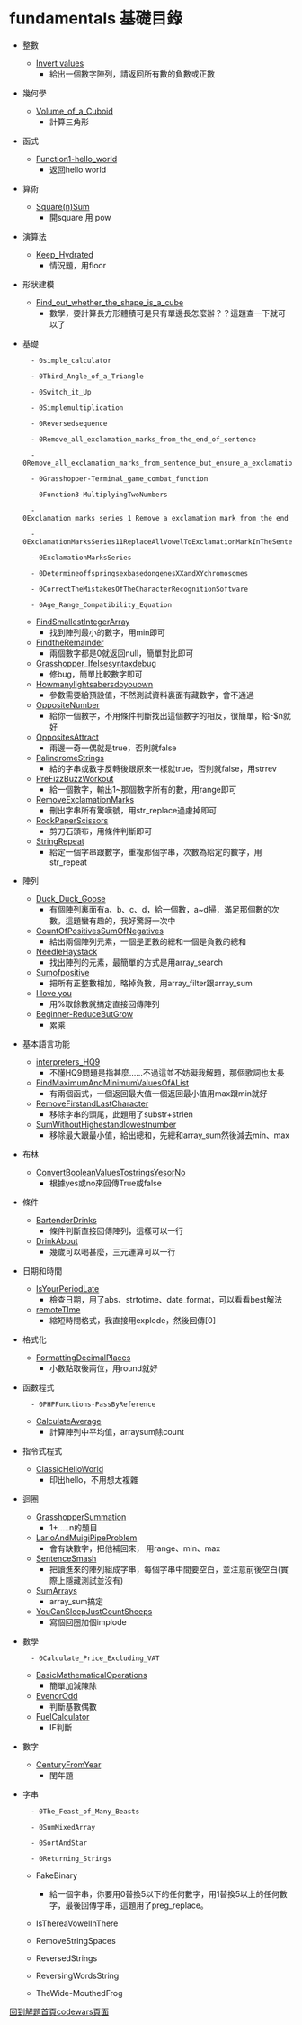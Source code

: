# fundamentals 基礎目錄

- 整數

    - [Invert values](https://github.com/freedom5566/codewars/tree/master/8kyu/fundamentals/integer%E6%95%B4%E6%95%B8/Invert_values)
        - 給出一個數字陣列，請返回所有數的負數或正數

- 幾何學

    - [Volume_of_a_Cuboid](https://github.com/freedom5566/codewars/tree/master/8kyu/fundamentals/geometry%E5%B9%BE%E4%BD%95%E5%AD%B8/Volume_of_a_Cuboid)
        - 計算三角形

- 函式

    - [Function1-hello_world](https://github.com/freedom5566/codewars/tree/master/8kyu/fundamentals/function%E5%87%BD%E5%BC%8F/Function1-hello_world)
        - 返回hello world

- 算術 

    - [Square(n)Sum](https://github.com/freedom5566/codewars/tree/master/8kyu/fundamentals/arithmetic%E7%AE%97%E8%A1%93/Square(n)Sum)
        - 開square 用 pow

- 演算法

    - [Keep_Hydrated](https://github.com/freedom5566/codewars/tree/master/8kyu/fundamentals/algorithm%E6%BC%94%E7%AE%97%E6%B3%95/Keep_Hydrated)
        - 情況題，用floor

- 形狀建模

    - [Find_out_whether_the_shape_is_a_cube](https://github.com/freedom5566/codewars/tree/master/8kyu/fundamentals/Shape-Modeling%E5%BD%A2%E7%8B%80%E5%BB%BA%E6%A8%A1/Find_out_whether_the_shape_is_a_cube)
        - 數學，要計算長方形體積可是只有單邊長怎麼辦？？這題查一下就可以了

- 基礎

        - 0simple_calculator

        - 0Third_Angle_of_a_Triangle

        - 0Switch_it_Up

        - 0Simplemultiplication

        - 0Reversedsequence

        - 0Remove_all_exclamation_marks_from_the_end_of_sentence

        - 0Remove_all_exclamation_marks_from_sentence_but_ensure_a_exclamation_mark_at_the_end_of

        - 0Grasshopper-Terminal_game_combat_function

        - 0Function3-MultiplyingTwoNumbers

        - 0Exclamation_marks_series_1_Remove_a_exclamation_mark_from_the_end_of_string

        - 0ExclamationMarksSeries11ReplaceAllVowelToExclamationMarkInTheSentence

        - 0ExclamationMarksSeries

        - 0DetermineoffspringsexbasedongenesXXandXYchromosomes

        - 0CorrectTheMistakesOfTheCharacterRecognitionSoftware

        - 0Age_Range_Compatibility_Equation
    - [FindSmallestIntegerArray](https://github.com/freedom5566/codewars/tree/master/8kyu/fundamentals/%E5%9F%BA%E7%A4%8E/FindSmallestIntegerArray) 
        - 找到陣列最小的數字，用min即可
    - [FindtheRemainder](https://github.com/freedom5566/codewars/tree/master/8kyu/fundamentals/%E5%9F%BA%E7%A4%8E/FindtheRemainder)
        - 兩個數字都是0就返回null，簡單對比即可
    - [Grasshopper_Ifelsesyntaxdebug](https://github.com/freedom5566/codewars/tree/master/8kyu/fundamentals/%E5%9F%BA%E7%A4%8E/Grasshopper_Ifelsesyntaxdebug)
        - 修bug，簡單比較數字即可
    - [Howmanylightsabersdoyouown](https://github.com/freedom5566/codewars/tree/master/8kyu/fundamentals/%E5%9F%BA%E7%A4%8E/Howmanylightsabersdoyouown)
        - 參數需要給預設值，不然測試資料裏面有藏數字，會不通過
    - [OppositeNumber](https://github.com/freedom5566/codewars/tree/master/8kyu/fundamentals/%E5%9F%BA%E7%A4%8E/OppositeNumber)
        - 給你一個數字，不用條件判斷找出這個數字的相反，很簡單，給-$n就好
    - [OppositesAttract](https://github.com/freedom5566/codewars/tree/master/8kyu/fundamentals/%E5%9F%BA%E7%A4%8E/OppositesAttract)
        - 兩邊一奇一偶就是true，否則就false
    - [PalindromeStrings](https://github.com/freedom5566/codewars/tree/master/8kyu/fundamentals/%E5%9F%BA%E7%A4%8E/PalindromeStrings)
        - 給的字串或數字反轉後跟原來一樣就true，否則就false，用strrev
    - [PreFizzBuzzWorkout](https://github.com/freedom5566/codewars/tree/master/8kyu/fundamentals/%E5%9F%BA%E7%A4%8E/PreFizzBuzzWorkout)
        - 給一個數字，輸出1~那個數字所有的數，用range即可
    - [RemoveExclamationMarks](https://github.com/freedom5566/codewars/tree/master/8kyu/fundamentals/%E5%9F%BA%E7%A4%8E/RemoveExclamationMarks)
        - 刪出字串所有驚嘆號，用str_replace過慮掉即可
    - [RockPaperScissors](https://github.com/freedom5566/codewars/tree/master/8kyu/fundamentals/%E5%9F%BA%E7%A4%8E/RockPaperScissors)
        - 剪刀石頭布，用條件判斷即可
    - [StringRepeat](https://github.com/freedom5566/codewars/tree/master/8kyu/fundamentals/%E5%9F%BA%E7%A4%8E/StringRepeat)
        - 給定一個字串跟數字，重複那個字串，次數為給定的數字，用str_repeat
- 陣列

    - [Duck_Duck_Goose](https://github.com/freedom5566/codewars/tree/master/8kyu/fundamentals/arrays%E9%99%A3%E5%88%97/Duck_Duck_Goose)
        - 有個陣列裏面有a、b、c、d，給一個數，a~d掃，滿足那個數的次數。這題蠻有趣的，我好驚訝一次中
    - [CountOfPositivesSumOfNegatives](https://github.com/freedom5566/codewars/tree/master/8kyu/fundamentals/arrays%E9%99%A3%E5%88%97/CountOfPositivesSumOfNegatives)
        - 給出兩個陣列元素，一個是正數的總和一個是負數的總和
    - [NeedleHaystack](https://github.com/freedom5566/codewars/tree/master/8kyu/fundamentals/arrays%E9%99%A3%E5%88%97/NeedleHaystack)
        - 找出陣列的元素，最簡單的方式是用array_search
    - [Sumofpositive](https://github.com/freedom5566/codewars/tree/master/8kyu/fundamentals/arrays%E9%99%A3%E5%88%97/Sumofpositive)
        - 把所有正整數相加，略掉負數，用array_filter跟array_sum
    - [I love you](https://github.com/freedom5566/codewars/tree/master/8kyu/fundamentals/arrays%E9%99%A3%E5%88%97/ILoveYou)
        - 用%取餘數就搞定直接回傳陣列
    - [Beginner-ReduceButGrow](https://github.com/freedom5566/codewars/tree/master/8kyu/fundamentals/arrays%E9%99%A3%E5%88%97/Beginner-ReduceButGrow)
        - 累乘
- 基本語言功能

    - [interpreters_HQ9](https://github.com/freedom5566/codewars/tree/master/8kyu/fundamentals/BasicLanguageFeatures%E5%9F%BA%E6%9C%AC%E8%AA%9E%E8%A8%80%E5%8A%9F%E8%83%BD/interpreters_HQ9)
        - 不懂HQ9問題是指甚麼......不過這並不妨礙我解題，那個歌詞也太長
    - [FindMaximumAndMinimumValuesOfAList](https://github.com/freedom5566/codewars/tree/master/8kyu/fundamentals/BasicLanguageFeatures%E5%9F%BA%E6%9C%AC%E8%AA%9E%E8%A8%80%E5%8A%9F%E8%83%BD/FindMaximumAndMinimumValuesOfAList)
        - 有兩個函式，一個返回最大值一個返回最小值用max跟min就好
    - [RemoveFirstandLastCharacter](https://github.com/freedom5566/codewars/tree/master/8kyu/fundamentals/BasicLanguageFeatures%E5%9F%BA%E6%9C%AC%E8%AA%9E%E8%A8%80%E5%8A%9F%E8%83%BD/RemoveFirstandLastCharacter)
        - 移除字串的頭尾，此題用了substr+strlen
    - [SumWithoutHighestandlowestnumber](https://github.com/freedom5566/codewars/tree/master/8kyu/fundamentals/BasicLanguageFeatures%E5%9F%BA%E6%9C%AC%E8%AA%9E%E8%A8%80%E5%8A%9F%E8%83%BD/SumWithoutHighestandlowestnumber)
        - 移除最大跟最小值，給出總和，先總和array_sum然後減去min、max
- 布林
    - [ConvertBooleanValuesTostringsYesorNo](https://github.com/freedom5566/codewars/tree/master/8kyu/fundamentals/booleans%E5%B8%83%E6%9E%97/ConvertBooleanValuesTostringsYesorNo)
        - 根據yes或no來回傳True或false
- 條件
    - [BartenderDrinks](https://github.com/freedom5566/codewars/tree/master/8kyu/fundamentals/conditionalStatement%E6%A2%9D%E4%BB%B6/BartenderDrinks)
        - 條件判斷直接回傳陣列，這樣可以一行
    - [DrinkAbout](https://github.com/freedom5566/codewars/tree/master/8kyu/fundamentals/conditionalStatement%E6%A2%9D%E4%BB%B6/DrinkAbout)
        - 幾歲可以喝甚麼，三元運算可以一行
- 日期和時間
    - [IsYourPeriodLate](https://github.com/freedom5566/codewars/tree/master/8kyu/fundamentals/dateortime%E6%97%A5%E6%9C%9F%E5%92%8C%E6%99%82%E9%96%93/IsYourPeriodLate)
        - 檢查日期，用了abs、strtotime、date_format，可以看看best解法
    - [remoteTIme](https://github.com/freedom5566/codewars/tree/master/8kyu/fundamentals/dateortime%E6%97%A5%E6%9C%9F%E5%92%8C%E6%99%82%E9%96%93/remoteTIme)
        - 縮短時間格式，我直接用explode，然後回傳[0]
- 格式化
    - [FormattingDecimalPlaces](https://github.com/freedom5566/codewars/tree/master/8kyu/fundamentals/Formatting%E6%A0%BC%E5%BC%8F%E5%8C%96/FormattingDecimalPlaces)
        - 小數點取後兩位，用round就好
- 函數程式

        - 0PHPFunctions-PassByReference
    - [CalculateAverage](https://github.com/freedom5566/codewars/tree/master/8kyu/fundamentals/functionalProgramming%E5%87%BD%E6%95%B8%E7%A8%8B%E5%BC%8F/CalculateAverage)
        - 計算陣列中平均值，arraysum除count
- 指令式程式
    - [ClassicHelloWorld](https://github.com/freedom5566/codewars/tree/master/8kyu/fundamentals/Imperativeprogramming%E6%8C%87%E4%BB%A4%E5%BC%8F%E7%A8%8B%E5%BC%8F/ClassicHelloWorld)
        - 印出hello，不用想太複雜
- 迴圈
    - [GrasshopperSummation](https://github.com/freedom5566/codewars/tree/master/8kyu/fundamentals/loops%E8%BF%B4%E5%9C%88/GrasshopperSummation)
        - 1+.....n的題目
    - [LarioAndMuigiPipeProblem](https://github.com/freedom5566/codewars/tree/master/8kyu/fundamentals/loops%E8%BF%B4%E5%9C%88/LarioAndMuigiPipeProblem)
        - 會有缺數字，把他補回來， 用range、min、max
    - [SentenceSmash](https://github.com/freedom5566/codewars/tree/master/8kyu/fundamentals/loops%E8%BF%B4%E5%9C%88/SentenceSmash)
        - 把讀進來的陣列組成字串，每個字串中間要空白，並注意前後空白(實際上隱藏測試並沒有)
    - [SumArrays](https://github.com/freedom5566/codewars/tree/master/8kyu/fundamentals/loops%E8%BF%B4%E5%9C%88)
        - array_sum搞定
    - [YouCanSleepJustCountSheeps](https://github.com/freedom5566/codewars/tree/master/8kyu/fundamentals/loops%E8%BF%B4%E5%9C%88/YouCanSleepJustCountSheeps)
        - 寫個回圈加個implode
- 數學

        - 0Calculate_Price_Excluding_VAT
    - [BasicMathematicalOperations](https://github.com/freedom5566/codewars/tree/master/8kyu/fundamentals/math%E6%95%B8%E5%AD%B8/BasicMathematicalOperations)
        - 簡單加減陳除
    - [EvenorOdd](https://github.com/freedom5566/codewars/tree/master/8kyu/fundamentals/math%E6%95%B8%E5%AD%B8/EvenorOdd)
        - 判斷基數偶數
    - [FuelCalculator](https://github.com/freedom5566/codewars/tree/master/8kyu/fundamentals/math%E6%95%B8%E5%AD%B8/FuelCalculator)
        - IF判斷
- 數字
    - [CenturyFromYear](https://github.com/freedom5566/codewars/tree/master/8kyu/fundamentals/numbers%E6%95%B8%E5%AD%97/CenturyFromYear)
        - 閏年題
- 字串

        - 0The_Feast_of_Many_Beasts

        - 0SumMixedArray

        - 0SortAndStar

        - 0Returning_Strings
    - FakeBinary
        - 給一個字串，你要用0替換5以下的任何數字，用1替換5以上的任何數字，最後回傳字串，這題用了preg_replace。
                
    - IsThereaVowelInThere
    - RemoveStringSpaces
    - ReversedStrings
    - ReversingWordsString
    - TheWide-MouthedFrog
             
            
[回到解題首頁codewars頁面](https://github.com/freedom5566/codewars)